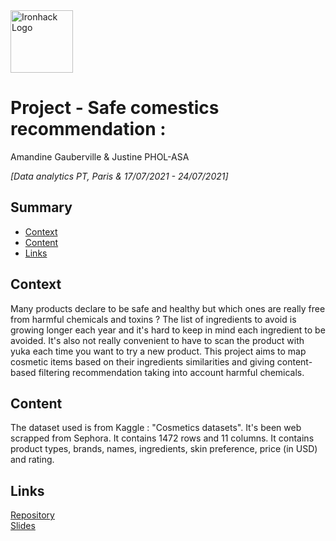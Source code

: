 <img src="https://bit.ly/2VnXWr2" alt="Ironhack Logo" width="100"/>

# Project - Safe comestics recommendation : 
Amandine Gauberville & Justine PHOL-ASA 

*[Data analytics PT, Paris & 17/07/2021 - 24/07/2021]*

## Summary
- [Context](#context)
- [Content](#content)
- [Links](#links)

<a name="project-description"></a>

## Context
Many products declare to be safe and healthy but which ones are really free from harmful chemicals and toxins ? The list of ingredients to avoid is growing longer each year and it's hard to keep in mind each ingredient to be avoided. It's also not really convenient to have to scan the product with yuka each time you want to try a new product. This project aims to map cosmetic items based on their ingredients similarities and giving content-based filtering recommendation taking into account harmful chemicals.


<a name="dataset"></a>

## Content

The dataset used is from Kaggle : "Cosmetics datasets". It's been web scrapped from Sephora. It contains 1472 rows and 11 columns.
It contains product types, brands, names, ingredients, skin preference, price (in USD) and rating.


<a name="links"></a>

## Links

[Repository](https://github.com/pholasajustine/Cosmetics_recommendation)  
[Slides]()    
